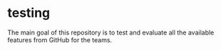 # testing
The main goal of this repository is to test and evaluate all the available features from GitHub for the teams.
